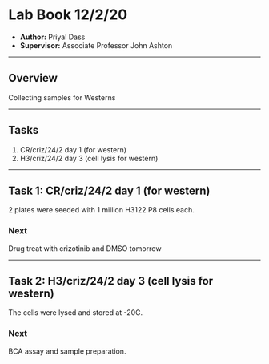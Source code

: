 # Lab Book 12/2/20
- **Author:** Priyal Dass
- **Supervisor:** Associate Professor John Ashton
------------------------------------------------------------------
## Overview

Collecting samples for Westerns

------------------------------------------------------------------
## Tasks

1. CR/criz/24/2 day 1 (for western)
2. H3/criz/24/2 day 3 (cell lysis for western)

------------------------------------------------------------------
## Task 1: CR/criz/24/2 day 1 (for western)

2 plates were seeded with 1 million H3122 P8 cells each.

### Next
Drug treat with crizotinib and DMSO tomorrow

------------------------------------------------------------------
## Task 2: H3/criz/24/2 day 3 (cell lysis for western)

The cells were lysed and stored at -20C.

### Next
BCA assay and sample preparation.
